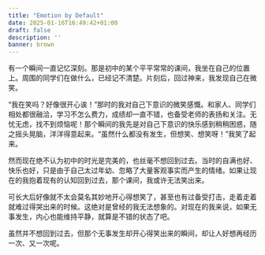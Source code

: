 ```yaml
---
title: "Emotion by Default"
date: 2025-01-16T16:49:42+01:00
draft: false
description: ''
banner: brown
---
```

有一个瞬间一直记忆深刻。那是初中的某个平平常常的课间，我坐在自己的位置上。周围的同学们在做什么，已经记不清楚。片刻后，回过神来，我发现自己在微笑。

“我在笑吗？好像很开心诶！”那时的我对自己下意识的微笑感慨。和家人、同学们相处都很融洽，学习不怎么费力，成绩却一直不错，也备受老师的表扬和关注。无忧无虑，找不到烦恼呢！那个瞬间的我先是对自己下意识的快乐感到稍稍困惑，随之摇头晃脑，洋洋得意起来。“虽然什么都没有发生，但想笑、想笑呀！”我笑了起来。

然而现在绝不认为初中的时光是完美的，也丝毫不想回到过去。当时的自满也好、快乐也好，只是由于自己太过年幼、忽略了大量客观事实而产生的情绪。如果让现在的我抱着现有的认知回到过去，那个课间，我或许无法笑出来。

可长大后好像就不太会莫名其妙地开心得想笑了，甚至也有过备受打击，走着走着就难过得哭出来的时候。这绝对是曾经的我无法想象的。对现在的我来说，如果无事发生，内心也能维持平静，就算是不错的状态了吧。

虽然并不想回到过去，但那个无事发生却开心得笑出来的瞬间，却让人好想再经历一次、又一次呢。